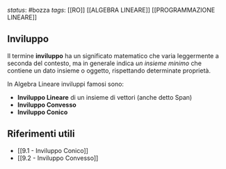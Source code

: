 *status*: #bozza 
*tags*: [[RO]] [[ALGEBRA LINEARE]] [[PROGRAMMAZIONE LINEARE]]

## Inviluppo

Il termine **inviluppo** ha un significato matematico che varia leggermente a seconda del contesto, ma in generale indica *un insieme minimo* che contiene un dato insieme o oggetto, rispettando determinate proprietà.

In Algebra Lineare inviluppi famosi sono:
* **Inviluppo Lineare** di un insieme di vettori (anche detto Span)
* **Inviluppo Convesso** 
* **Inviluppo Conico**

## Riferimenti utili

* [[9.1 - Inviluppo Conico]]
* [[9.2 - Inviluppo Convesso]]